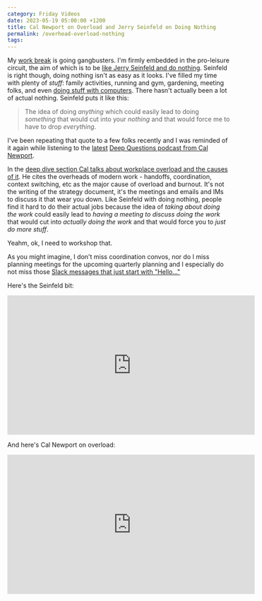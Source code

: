 ```yaml
---
category: Friday Videos
date: 2023-05-19 05:00:00 +1200
title: Cal Newport on Overload and Jerry Seinfeld on Doing Nothing
permalink: /overhead-overload-nothing
tags: 
---
```

My [work break](https://iterative.co.nz/open-to-work-april-2023) is going gangbusters. I'm firmly embedded in the pro-leisure circuit, the aim of which is to be [like Jerry Seinfeld and do nothing](https://www.youtube.com/watch?v=FhPt8_yNqlA). Seinfeld is right though, doing nothing isn't as easy as it looks. I've filled my time with plenty of *stuff*: family activities, running and gym, gardening, meeting folks, and even [doing stuff with computers](https://github.com/jekyll/jekyll/pull/9360). There hasn't actually been a lot of actual nothing. Seinfeld puts it like this:

> The idea of doing *anything* which could easily lead to doing *something* that would cut into your *nothing* and that would force me to have to drop *everything*.

I've been repeating that quote to a few folks recently and I was reminded of it again while listening to the [latest](https://youtu.be/EoWlWIUJyPQ?start=120) [Deep Questions podcast from Cal Newport](https://www.youtube.com/calnewportmedia). 

In the [deep dive section Cal talks about workplace overload and the causes of it](https://youtu.be/EoWlWIUJyPQ?start=120). He cites the overheads of modern work - handoffs, coordination, context switching, etc as the major cause of overload and burnout. It's not the writing of the strategy document, it's the meetings and emails and IMs to discuss it that wear you down. Like Seinfeld with doing nothing, people find it hard to do their actual jobs because the idea of *taking about doing the work* could easily lead to *having a meeting to discuss doing the work* that would cut into *actually doing the work* and that would force you to *just do more stuff*. 

Yeahm, ok, I need to workshop that.

As you might imagine, I don't miss coordination convos, nor do I miss planning meetings for the upcoming quarterly planning and I especially do not miss those [Slack messages that just start with "Hello..."](https://nohello.net/en/)

Here's the Seinfeld bit:

<div class="embed-container"><iframe width="560" height="315" src="https://www.youtube-nocookie.com/embed/FhPt8_yNqlA" frameborder="0" allow="accelerometer; autoplay; encrypted-media; gyroscope; picture-in-picture" allowfullscreen></iframe></div>

And here's Cal Newport on overload: 

<iframe width="560" height="315" src="https://www.youtube-nocookie.com/embed/EoWlWIUJyPQ?start=120" title="YouTube video player" frameborder="0" allow="accelerometer; autoplay; clipboard-write; encrypted-media; gyroscope; picture-in-picture; web-share" allowfullscreen></iframe>

